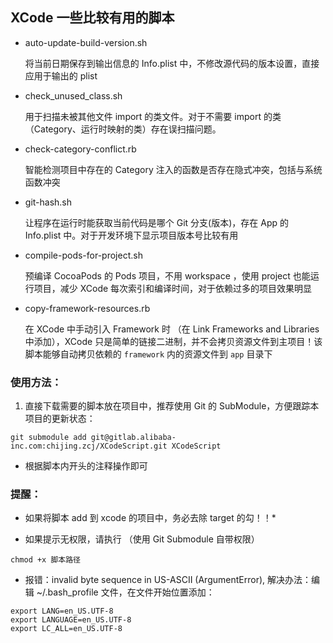 ## XCode 一些比较有用的脚本

- auto-update-build-version.sh

    将当前日期保存到输出信息的 Info.plist 中，不修改源代码的版本设置，直接应用于输出的 plist

- check_unused_class.sh

    用于扫描未被其他文件 import 的类文件。对于不需要 import 的类（Category、运行时映射的类）存在误扫描问题。

- check-category-conflict.rb

	智能检测项目中存在的 Category 注入的函数是否存在隐式冲突，包括与系统函数冲突

- git-hash.sh

	让程序在运行时能获取当前代码是哪个 Git 分支(版本)，存在 App 的 Info.plist 中。对于开发环境下显示项目版本号比较有用

- compile-pods-for-project.sh
	
	预编译 CocoaPods 的 Pods 项目，不用 workspace ，使用 project 也能运行项目，减少 XCode 每次索引和编译时间，对于依赖过多的项目效果明显

- copy-framework-resources.rb

	在 XCode 中手动引入 Framework 时 （在 Link Frameworks and Libraries 中添加），XCode 只是简单的链接二进制，并不会拷贝资源文件到主项目！该脚本能够自动拷贝依赖的 `framework` 内的资源文件到 `app` 目录下

	
### 使用方法：

1. 直接下载需要的脚本放在项目中，推荐使用 Git 的 SubModule，方便跟踪本项目的更新状态：
```
git submodule add git@gitlab.alibaba-inc.com:chijing.zcj/XCodeScript.git XCodeScript
```
- 根据脚本内开头的注释操作即可

### 提醒：

* 如果将脚本 add 到 xcode 的项目中，务必去除 target 的勾！！*

* 如果提示无权限，请执行 （使用 Git Submodule 自带权限）
```
chmod +x 脚本路径
```
* 报错：invalid byte sequence in US-ASCII (ArgumentError), 解决办法：编辑 ~/.bash_profile 文件，在文件开始位置添加：
```
export LANG=en_US.UTF-8
export LANGUAGE=en_US.UTF-8
export LC_ALL=en_US.UTF-8 
```